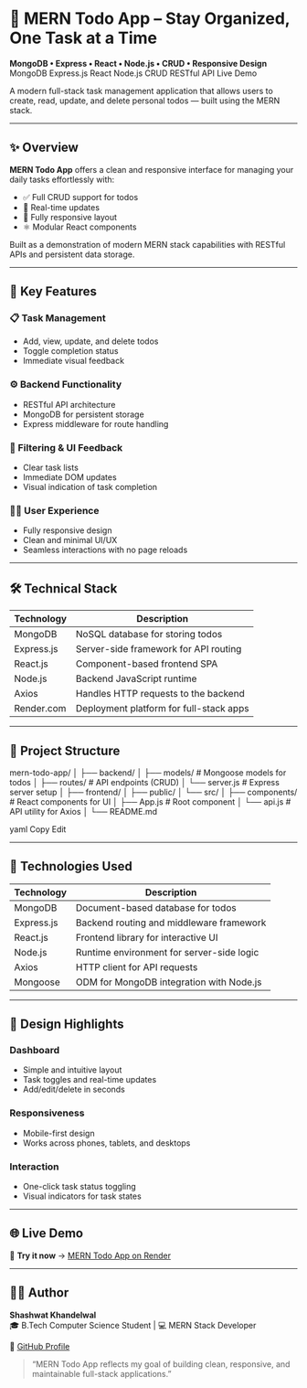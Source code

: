 # 📝 MERN Todo App – Stay Organized, One Task at a Time  
**MongoDB • Express • React • Node.js • CRUD • Responsive Design**  
MongoDB Express.js React Node.js CRUD RESTful API Live Demo

A modern full-stack task management application that allows users to create, read, update, and delete personal todos — built using the MERN stack.

---

## ✨ Overview

**MERN Todo App** offers a clean and responsive interface for managing your daily tasks effortlessly with:

- ✅ Full CRUD support for todos  
- 🔁 Real-time updates  
- 📱 Fully responsive layout  
- ⚛️ Modular React components  

Built as a demonstration of modern MERN stack capabilities with RESTful APIs and persistent data storage.

---

## 🔧 Key Features

### 📋 Task Management
- Add, view, update, and delete todos  
- Toggle completion status  
- Immediate visual feedback  

### ⚙️ Backend Functionality
- RESTful API architecture  
- MongoDB for persistent storage  
- Express middleware for route handling  

### 🔎 Filtering & UI Feedback
- Clear task lists  
- Immediate DOM updates  
- Visual indication of task completion  

### 🧑‍💻 User Experience
- Fully responsive design  
- Clean and minimal UI/UX  
- Seamless interactions with no page reloads  

---

## 🛠️ Technical Stack

| Technology     | Description                                     |
|----------------|-------------------------------------------------|
| MongoDB        | NoSQL database for storing todos                |
| Express.js     | Server-side framework for API routing           |
| React.js       | Component-based frontend SPA                    |
| Node.js        | Backend JavaScript runtime                      |
| Axios          | Handles HTTP requests to the backend            |
| Render.com     | Deployment platform for full-stack apps         |

---

## 📁 Project Structure

mern-todo-app/
│
├── backend/
│ ├── models/ # Mongoose models for todos
│ ├── routes/ # API endpoints (CRUD)
│ └── server.js # Express server setup
│
├── frontend/
│ ├── public/
│ └── src/
│ ├── components/ # React components for UI
│ ├── App.js # Root component
│ └── api.js # API utility for Axios
│
└── README.md

yaml
Copy
Edit

---

## 🧠 Technologies Used

| Technology     | Description                                    |
|----------------|------------------------------------------------|
| MongoDB        | Document-based database for todos              |
| Express.js     | Backend routing and middleware framework       |
| React.js       | Frontend library for interactive UI            |
| Node.js        | Runtime environment for server-side logic      |
| Axios          | HTTP client for API requests                   |
| Mongoose       | ODM for MongoDB integration with Node.js       |

---

## 🎨 Design Highlights

### Dashboard
- Simple and intuitive layout  
- Task toggles and real-time updates  
- Add/edit/delete in seconds  

### Responsiveness
- Mobile-first design  
- Works across phones, tablets, and desktops  

### Interaction
- One-click task status toggling  
- Visual indicators for task states  

---

## 🌐 Live Demo  
🔗 **Try it now** → [MERN Todo App on Render](https://mern-todo-app-3ahv.onrender.com/)

---

## 🧑‍💻 Author

**Shashwat Khandelwal**  
🎓 B.Tech Computer Science Student | 💻 MERN Stack Developer  

🔗 [GitHub Profile](https://github.com/SHASHWAT13244)

> “MERN Todo App reflects my goal of building clean, responsive, and maintainable full-stack applications.”
